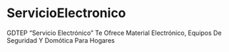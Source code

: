 # ServicioElectronico
GDTEP “Servicio Electrónico” Te Ofrece Material Electrónico, Equipos De Seguridad Y Domótica Para Hogares
